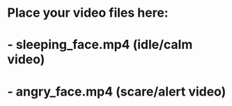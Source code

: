 # Place your video files here:
# - sleeping_face.mp4 (idle/calm video)
# - angry_face.mp4 (scare/alert video)
